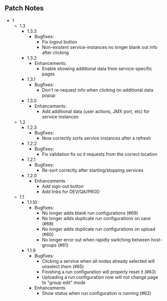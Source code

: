 ## Patch Notes
* 1
    * 1.3
        * 1.3.3
            * Bugfixes:
                * Fix logout button
                * Non-existent service-instances no longer blank out info after clicking
        * 1.3.2
            * Enhancements:
                * Enable showing additional data from service-specific pages
        * 1.3.1
            * Bugfixes:
                * Don't re-request info when clicking on additional data popup
        * 1.3.0
            * Enhancements:
                * Add additional data (user actions, JMX port, etc) for service instances
    * 1.2
        * 1.2.3
            * Bugfixes:
                * Now correctly sorts service instances after a refresh
        * 1.2.2
            * Bugfixes:
                * Fix validation fix so it requests from the correct location
        * 1.2.1
            * Bugfixes:
                * Re-sort correctly after starting/stopping services
        * 1.2.0
            * Enhancements
                * Add sign-out button
                * Add links for DEV/QA/PROD
    * 1.1
        * 1.1.10
            * Bugfixes:
                * No longer adds blank run configurations (#69)
                * No longer adds duplicate run configurations on save (#68)
                * No longer adds duplicate run configurations on upload (#60)
                * No longer error out when rapidly switching between host-groups (#61)
        * 1.1.9
            * Bugfixes:
                * Clicking a service when all nodes already selected will unselect them (#65)
                * Finishing a run configuration will properly reset it (#63)
                * Uploading a run configuration now will not change page to "group edit" mode
            * Enhancements
                * Show status when run configuration is running (#62)
